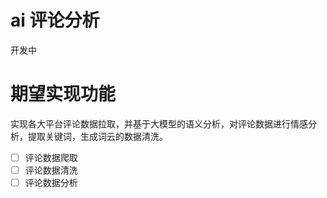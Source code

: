 # ai 评论分析
开发中
# 期望实现功能
实现各大平台评论数据拉取，并基于大模型的语义分析，对评论数据进行情感分析，提取关键词，生成词云的数据清洗。
- [ ] 评论数据爬取
- [ ] 评论数据清洗
- [ ] 评论数据分析
